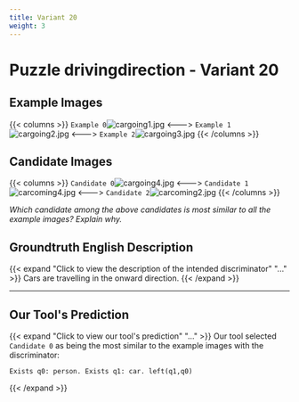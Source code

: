 ```yaml
---
title: Variant 20
weight: 3
---
```


# Puzzle drivingdirection - Variant 20

## Example Images
{{< columns >}}
`Example 0`![cargoing1.jpg](/natscene_data/images/cargoing1.jpg)
<--->
`Example 1`![cargoing2.jpg](/natscene_data/images/cargoing2.jpg)
<--->
`Example 2`![cargoing3.jpg](/natscene_data/images/cargoing3.jpg)
{{< /columns >}}

## Candidate Images
{{< columns >}}
`Candidate 0`![cargoing4.jpg](/natscene_data/images/cargoing4.jpg)
<--->
`Candidate 1`![carcoming4.jpg](/natscene_data/images/carcoming4.jpg)
<--->
`Candidate 2`![carcoming2.jpg](/natscene_data/images/carcoming2.jpg)
{{< /columns >}}

*Which candidate among the above candidates is most similar to all the example images? Explain why.*

## Groundtruth English Description

{{< expand "Click to view the description of the intended discriminator" "..." >}}
Cars are travelling in the onward direction.
{{< /expand >}}

---



## Our Tool's Prediction

{{< expand "Click to view our tool's prediction" "..." >}}
Our tool selected `Candidate 0` as being the most similar to the example images with the discriminator:
```plaintext
Exists q0: person. Exists q1: car. left(q1,q0)
```
{{< /expand >}}
